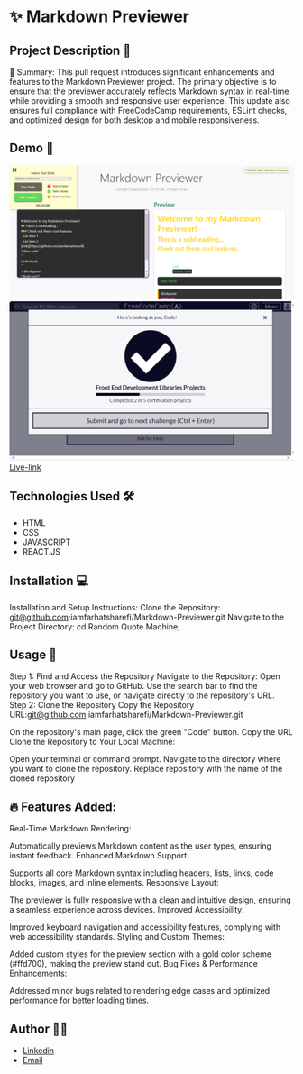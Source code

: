 # ✨ Markdown Previewer

## Project Description 📝
📝 Summary:
This pull request introduces significant enhancements and features to the Markdown Previewer project. The primary objective is to ensure that the previewer accurately reflects Markdown syntax in real-time while providing a smooth and responsive user experience. This update also ensures full compliance with FreeCodeCamp requirements, ESLint checks, and optimized design for both desktop and mobile responsiveness.

## Demo 📸


![Demo](./assets/previewer.PNG)
![FreeCodeCamp](./assets/markfreecodecamp.PNG)
<br>
 [Live-link](https://luminous-muffin-3f93df.netlify.app/ )


## Technologies Used 🛠️

- HTML
- CSS
- JAVASCRIPT
- REACT.JS

## Installation 💻

Installation and Setup Instructions:
Clone the Repository:
git@github.com:iamfarhatsharefi/Markdown-Previewer.git
Navigate to the Project Directory:
cd Random Quote Machine;


## Usage 🎯

Step 1: Find and Access the Repository
Navigate to the Repository:
Open your web browser and go to GitHub.
Use the search bar to find the repository you want to use, or navigate directly to the repository's URL.
Step 2: Clone the Repository 
Copy the Repository URL:git@github.com:iamfarhatsharefi/Markdown-Previewer.git

On the repository's main page, click the green "Code" button.
Copy the URL 
Clone the Repository to Your Local Machine:


Open your terminal or command prompt.
Navigate to the directory where you want to clone the repository.
Replace repository with the name of the cloned repository


## 🔥 Features Added:
Real-Time Markdown Rendering:

Automatically previews Markdown content as the user types, ensuring instant feedback.
Enhanced Markdown Support:

Supports all core Markdown syntax including headers, lists, links, code blocks, images, and inline elements.
Responsive Layout:

The previewer is fully responsive with a clean and intuitive design, ensuring a seamless experience across devices.
Improved Accessibility:

Improved keyboard navigation and accessibility features, complying with web accessibility standards.
Styling and Custom Themes:

Added custom styles for the preview section with a gold color scheme (#ffd700), making the preview stand out.
Bug Fixes & Performance Enhancements:

Addressed minor bugs related to rendering edge cases and optimized performance for better loading times.



## Author 👩‍💻

 - [Linkedin](https://www.linkedin.com/in/farhat-sharefi-13a101309?utm_source=share&utm_campaign=share_via&utm_content=profile&utm_medium=android_app)
- [Email](sharefifarhat@gmail.com)


